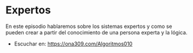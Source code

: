 # Expertos

En este episodio hablaremos sobre los sistemas expertos y como se pueden crear a partir del conocimiento de una persona experta y la lógica.

* Escuchar en: https://ona309.com/Algoritmos010
